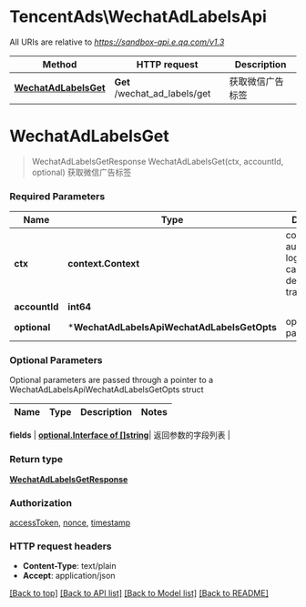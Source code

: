 # TencentAds\WechatAdLabelsApi

All URIs are relative to *https://sandbox-api.e.qq.com/v1.3*

Method | HTTP request | Description
------------- | ------------- | -------------
[**WechatAdLabelsGet**](WechatAdLabelsApi.md#WechatAdLabelsGet) | **Get** /wechat_ad_labels/get | 获取微信广告标签


# **WechatAdLabelsGet**
> WechatAdLabelsGetResponse WechatAdLabelsGet(ctx, accountId, optional)
获取微信广告标签

### Required Parameters

Name | Type | Description  | Notes
------------- | ------------- | ------------- | -------------
 **ctx** | **context.Context** | context for authentication, logging, cancellation, deadlines, tracing, etc.
  **accountId** | **int64**|  | 
 **optional** | ***WechatAdLabelsApiWechatAdLabelsGetOpts** | optional parameters | nil if no parameters

### Optional Parameters
Optional parameters are passed through a pointer to a WechatAdLabelsApiWechatAdLabelsGetOpts struct

Name | Type | Description  | Notes
------------- | ------------- | ------------- | -------------

 **fields** | [**optional.Interface of []string**](string.md)| 返回参数的字段列表 | 

### Return type

[**WechatAdLabelsGetResponse**](WechatAdLabelsGetResponse.md)

### Authorization

[accessToken](../README.md#accessToken), [nonce](../README.md#nonce), [timestamp](../README.md#timestamp)

### HTTP request headers

 - **Content-Type**: text/plain
 - **Accept**: application/json

[[Back to top]](#) [[Back to API list]](../README.md#documentation-for-api-endpoints) [[Back to Model list]](../README.md#documentation-for-models) [[Back to README]](../README.md)

